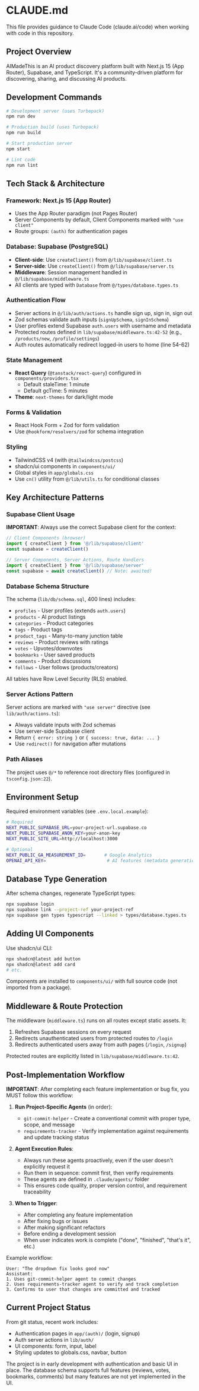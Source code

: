 # CLAUDE.md

This file provides guidance to Claude Code (claude.ai/code) when working with code in this repository.

## Project Overview

AIMadeThis is an AI product discovery platform built with Next.js 15 (App Router), Supabase, and TypeScript. It's a community-driven platform for discovering, sharing, and discussing AI products.

## Development Commands

```bash
# Development server (uses Turbopack)
npm run dev

# Production build (uses Turbopack)
npm run build

# Start production server
npm start

# Lint code
npm run lint
```

## Tech Stack & Architecture

### Framework: Next.js 15 (App Router)
- Uses the App Router paradigm (not Pages Router)
- Server Components by default, Client Components marked with `"use client"`
- Route groups: `(auth)` for authentication pages

### Database: Supabase (PostgreSQL)
- **Client-side**: Use `createClient()` from `@/lib/supabase/client.ts`
- **Server-side**: Use `createClient()` from `@/lib/supabase/server.ts`
- **Middleware**: Session management handled in `@/lib/supabase/middleware.ts`
- All clients are typed with `Database` from `@/types/database.types.ts`

### Authentication Flow
- Server actions in `@/lib/auth/actions.ts` handle sign up, sign in, sign out
- Zod schemas validate auth inputs (`signUpSchema`, `signInSchema`)
- User profiles extend Supabase `auth.users` with username and metadata
- Protected routes defined in `lib/supabase/middleware.ts:42-52` (e.g., `/products/new`, `/profile/settings`)
- Auth routes automatically redirect logged-in users to home (line 54-62)

### State Management
- **React Query** (`@tanstack/react-query`) configured in `components/providers.tsx`
  - Default staleTime: 1 minute
  - Default gcTime: 5 minutes
- **Theme**: `next-themes` for dark/light mode

### Forms & Validation
- React Hook Form + Zod for form validation
- Use `@hookform/resolvers/zod` for schema integration

### Styling
- TailwindCSS v4 (with `@tailwindcss/postcss`)
- shadcn/ui components in `components/ui/`
- Global styles in `app/globals.css`
- Use `cn()` utility from `@/lib/utils.ts` for conditional classes

## Key Architecture Patterns

### Supabase Client Usage
**IMPORTANT**: Always use the correct Supabase client for the context:

```typescript
// Client Components (browser)
import { createClient } from '@/lib/supabase/client'
const supabase = createClient()

// Server Components, Server Actions, Route Handlers
import { createClient } from '@/lib/supabase/server'
const supabase = await createClient() // Note: awaited!
```

### Database Schema Structure
The schema (`lib/db/schema.sql`, 400 lines) includes:
- `profiles` - User profiles (extends `auth.users`)
- `products` - AI product listings
- `categories` - Product categories
- `tags` - Product tags
- `product_tags` - Many-to-many junction table
- `reviews` - Product reviews with ratings
- `votes` - Upvotes/downvotes
- `bookmarks` - User saved products
- `comments` - Product discussions
- `follows` - User follows (products/creators)

All tables have Row Level Security (RLS) enabled.

### Server Actions Pattern
Server actions are marked with `"use server"` directive (see `lib/auth/actions.ts`):
- Always validate inputs with Zod schemas
- Use server-side Supabase client
- Return `{ error: string }` or `{ success: true, data: ... }`
- Use `redirect()` for navigation after mutations

### Path Aliases
The project uses `@/*` to reference root directory files (configured in `tsconfig.json:22`).

## Environment Setup

Required environment variables (see `.env.local.example`):
```bash
# Required
NEXT_PUBLIC_SUPABASE_URL=your-project-url.supabase.co
NEXT_PUBLIC_SUPABASE_ANON_KEY=your-anon-key
NEXT_PUBLIC_SITE_URL=http://localhost:3000

# Optional
NEXT_PUBLIC_GA_MEASUREMENT_ID=       # Google Analytics
OPENAI_API_KEY=                       # AI features (metadata generation)
```

## Database Type Generation

After schema changes, regenerate TypeScript types:
```bash
npx supabase login
npx supabase link --project-ref your-project-ref
npx supabase gen types typescript --linked > types/database.types.ts
```

## Adding UI Components

Use shadcn/ui CLI:
```bash
npx shadcn@latest add button
npx shadcn@latest add card
# etc.
```

Components are installed to `components/ui/` with full source code (not imported from a package).

## Middleware & Route Protection

The middleware (`middleware.ts`) runs on all routes except static assets. It:
1. Refreshes Supabase sessions on every request
2. Redirects unauthenticated users from protected routes to `/login`
3. Redirects authenticated users away from auth pages (`/login`, `/signup`)

Protected routes are explicitly listed in `lib/supabase/middleware.ts:42`.

## Post-Implementation Workflow

**IMPORTANT**: After completing each feature implementation or bug fix, you MUST follow this workflow:

1. **Run Project-Specific Agents** (in order):
   - `git-commit-helper` - Create a conventional commit with proper type, scope, and message
   - `requirements-tracker` - Verify implementation against requirements and update tracking status

2. **Agent Execution Rules**:
   - Always run these agents proactively, even if the user doesn't explicitly request it
   - Run them in sequence: commit first, then verify requirements
   - These agents are defined in `.claude/agents/` folder
   - This ensures code quality, proper version control, and requirement traceability

3. **When to Trigger**:
   - After completing any feature implementation
   - After fixing bugs or issues
   - After making significant refactors
   - Before ending a development session
   - When user indicates work is complete ("done", "finished", "that's it", etc.)

Example workflow:
```
User: "The dropdown fix looks good now"
Assistant:
1. Uses git-commit-helper agent to commit changes
2. Uses requirements-tracker agent to verify and track completion
3. Confirms to user that changes are committed and tracked
```

## Current Project Status

From git status, recent work includes:
- Authentication pages in `app/(auth)/` (login, signup)
- Auth server actions in `lib/auth/`
- UI components: form, input, label
- Styling updates to globals.css, navbar, button

The project is in early development with authentication and basic UI in place. The database schema supports full features (reviews, votes, bookmarks, comments) but many features are not yet implemented in the UI.
